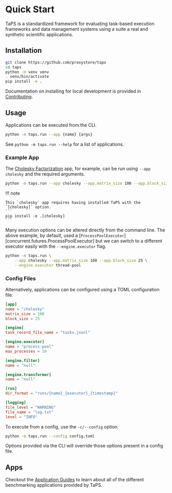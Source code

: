 # Quick Start

TaPS is a standardized framework for evaluating task-based execution frameworks and data management systems using a suite a real and synthetic scientific applications.

## Installation

```bash
git clone https://github.com/proxystore/taps
cd taps
python -m venv venv
. venv/bin/activate
pip install -e .
```

Documentation on installing for local development is provided in [Contributing](contributing/index.md).

## Usage

Applications can be executed from the CLI.
```bash
python -m taps.run --app {name} {args}
```
See `python -m taps.run --help` for a list of applications.

### Example App

The [Cholesky Factorization](apps/cholesky.md) app, for example, can be run using `--app cholesky` and the required arguments.
```bash
python -m taps.run --app cholesky --app.matrix_size 100 --app.block_size 25
```

!!! note

    This `cholesky` app requires having installed TaPS with the `[cholesky]` option.
    ```
    pip install -e .[cholesky]
    ```

Many execution options can be altered directly from the command line.
The above example, by default, used a [`ProcessPoolExecutor`][concurrent.futures.ProcessPoolExecutor] but we can switch to a different executor easily with the `--engine.executor` flag.
```bash
python -m taps.run \
    --app cholesky --app.matrix_size 100 --app.block_size 25 \
    --engine.executor thread-pool
```

### Config Files

Alternatively, applications can be configured using a TOML configuration file.

```toml title="config.toml" linenums="1"
[app]
name = "cholesky"
matrix_size = 100
block_size = 25

[engine]
task_record_file_name = "tasks.jsonl"

[engine.executor]
name = "process-pool"
max_processes = 10

[engine.filter]
name = "null"

[engine.transformer]
name = "null"

[run]
dir_format = "runs/{name}_{executor}_{timestamp}"

[logging]
file_level = "WARNING"
file_name = "log.txt"
level = "INFO"
```

To execute from a config, use the `-c/--config` option.
```bash
python -m taps.run --config config.toml
```

Options provided via the CLI will override those options present in a config file.

## Apps

Checkout the [Application Guides](apps/index.md) to learn about all of the different benchmarking applications provided by TaPS.

